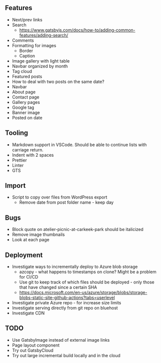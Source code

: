 ## Features
* Next/prev links
* Search
    * https://www.gatsbyjs.com/docs/how-to/adding-common-features/adding-search/
* Comments
* Formatting for images
    * Border
    * Caption
* Image gallery with light table
* Navbar organized by month
* Tag cloud
* Featured posts
* How to deal with two posts on the same date?
* Navbar
* About page
* Contact page
* Gallery pages
* Google tag
* Banner image
* Posted on date

## Tooling
* Markdown support in VSCode. Should be able to continue lists with carriage return.
* Indent with 2 spaces
* Prettier
* Linter
* GTS

## Import
* Script to copy over files from WordPress export
    * Remove date from post folder name - keep day

## Bugs
* Block quote on atelier-picnic-at-carkeek-park should be italicized
* Remove image thumbnails
* Look at each page

## Deployment
* Investigate ways to incrementally deploy to Azure blob storage
    * azcopy - what happens to timestamps on clone? Might be a problem for CI/CD
    * Use git to keep track of which files should be deployed - only those that have changed since a certain SHA
    * https://docs.microsoft.com/en-us/azure/storage/blobs/storage-blobs-static-site-github-actions?tabs=userlevel
* Investigate private Azure repo - for increase size limits
* Investigate serving directly from git repo on bluehost
* Investigate CDN



## TODO
* Use GatsbyImage instead of external image links
* Page layout component
* Try out GatsbyCloud
* Try out large incremental build locally and in the cloud


